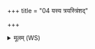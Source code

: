 +++
title = "04 यस्य त्रयस्त्रिंशद्"

+++
<details><summary>मूलम् (WS)</summary>

यस्य त्रयस्त्रिंशद् देवा निधिं रक्षन्ति सर्वदा ।  
निधिं तमद्य को वेद यं देवा अभिरक्षथ ॥ ४ ॥
</details>
